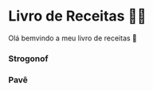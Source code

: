 # Livro de Receitas :man_cook:

Olá bemvindo a meu livro de receitas :book:



### Strogonof 

### Pavê

